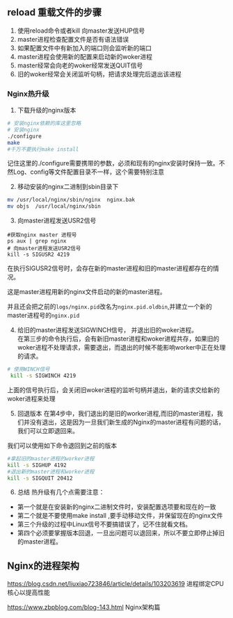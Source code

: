 ## reload 重载文件的步骤
1. 使用reload命令或者kill 向master发送HUP信号
2. master进程检查配置文件是否有语法错误
3. 如果配置文件中有新加入的端口则会监听新的端口
4. master进程会使用新的配置来启动新的woker进程
5. master经常会向老的woker经常发送QUIT信号
6. 旧的woker经常会关闭监听句柄，把请求处理完后退出该进程


### Nginx热升级

1. 下载升级的nginx版本
```bash
# 安装nginx依赖的库这里忽略
# 安装nginx
./configure
make 
#千万不要执行make install
```
记住这里的./configure需要携带的参数，必须和现有的nginx安装时保持一致。不然Log、config等文件配置目录不一样，这个需要特别注意

2. 移动安装的nginx二进制到sbin目录下
```bash
mv /usr/local/nginx/sbin/nginx  nginx.bak
mv objs  /usr/local/nginx/sbin
```

3. 向master进程发送USR2信号
```
#获取nginx master 进程号
ps aux | grep nginx
# 向master进程发送USR2信号
kill -s SIGUSR2 4219
```

在执行SIGUSR2信号时，会存在新的master进程和旧的master进程都存在的情况。

这是master进程用新的nginx文件启动的新的master进程。

并且还会把之前的`logs/nginx.pid`改名为`nginx.pid.oldbin`,并建立一个新的master进程号的`nginx.pid`

4. 给旧的master进程发送SIGWINCH信号， 并退出旧的woker进程。	
在第三步的命令执行后，会有新旧master进程和woker进程共存，如果旧的woker进程不处理请求，需要退出，而退出的时候不能影响worker中正在处理的请求。

```bash
# 使用WINCH信号
 kill -s SIGWINCH 4219
```
上面的信号执行后，会关闭旧woker进程的监听句柄并退出，新的请求交给新的woker进程来处理

5. 回退版本
在第4步中，我们退出的是旧的worker进程,而旧的master进程，我们并没有退出，这是因为一旦我们新生成的Nginx的master进程有问题的话，我们可以立即退回来。

我们可以使用如下命令退回到之前的版本
```bash 
#拿起旧的master进程的worker进程
kill -s SIGHUP 4192	
#退出新的master进程和worker进程
kill -s SIGQUIT 20412
```

6. 总结
热升级有几个点需要注意：
  * 第一个就是在安装新的nginx二进制文件时，安装配置选项要和现在的一致
  * 第二个就是不要使用make install ,要手动移动文件，并保留现在的nginx文件
  * 第三个升级的过程中Linux信号不要搞错误了，记不住就看文档。
  * 第四个必须要掌握版本回退，一旦出问题可以退回来，所以不要立即停止掉旧的master进程。


## Nginx的进程架构

https://blog.csdn.net/liuxiao723846/article/details/103203619  进程绑定CPU核心以提高性能

https://www.zbpblog.com/blog-143.html Nginx架构篇
